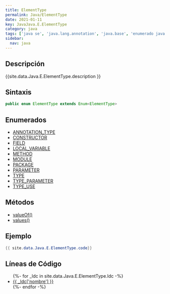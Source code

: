 ```yaml
---
title: ElementType
permalink: Java/ElementType
date: 2021-01-11
key: JavaJava.E.ElementType
category: java
tags: ['java se', 'java.lang.annotation', 'java.base', 'enumerado java', 'Java 1.5']
sidebar: 
  nav: java
---
```


## Descripción
{{site.data.Java.E.ElementType.description }}

## Sintaxis
~~~java
public enum ElementType extends Enum<ElementType>
~~~

## Enumerados
* [ANNOTATION_TYPE](/Java/ElementType/ANNOTATION_TYPE)
* [CONSTRUCTOR](/Java/ElementType/CONSTRUCTOR)
* [FIELD](/Java/ElementType/FIELD)
* [LOCAL_VARIABLE](/Java/ElementType/LOCAL_VARIABLE)
* [METHOD](/Java/ElementType/METHOD)
* [MODULE](/Java/ElementType/MODULE)
* [PACKAGE](/Java/ElementType/PACKAGE)
* [PARAMETER](/Java/ElementType/PARAMETER)
* [TYPE](/Java/ElementType/TYPE)
* [TYPE_PARAMETER](/Java/ElementType/TYPE_PARAMETER)
* [TYPE_USE](/Java/ElementType/TYPE_USE)

## Métodos
* [valueOf()](/Java/ElementType/valueOf)
* [values()](/Java/ElementType/values)

## Ejemplo
~~~java
{{ site.data.Java.E.ElementType.code}}
~~~

## Líneas de Código
<ul>
{%- for _ldc in site.data.Java.E.ElementType.ldc -%}
   <li>
       <a href="{{_ldc['url'] }}">{{ _ldc['nombre'] }}</a>
   </li>
{%- endfor -%}
</ul>
